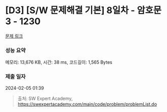 # [D3] [S/W 문제해결 기본] 8일차 - 암호문3 - 1230 

[문제 링크](https://swexpertacademy.com/main/code/problem/problemDetail.do?contestProbId=AV14zIwqAHwCFAYD) 

### 성능 요약

메모리: 13,676 KB, 시간: 38 ms, 코드길이: 1,565 Bytes

### 제출 일자

2024-02-05 01:39



> 출처: SW Expert Academy, https://swexpertacademy.com/main/code/problem/problemList.do